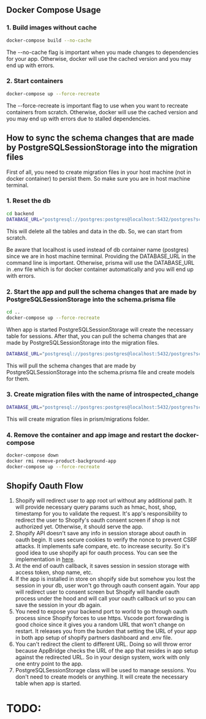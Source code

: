 
## Docker Compose Usage

### 1. Build images without cache
```bash	
docker-compose build --no-cache
```
The --no-cache flag is important when you made changes to dependencies for your app. Otherwise, docker will use the cached version and you may end up with errors.

### 2. Start containers

```bash
docker-compose up --force-recreate
```

The --force-recreate is important flag to use when you want to recreate containers from scratch. Otherwise, docker will use the cached version and you may end up with errors due to stalled dependencies.

## How to sync the schema changes that are made by PostgreSQLSessionStorage into the migration files


First of all, you need to create migration files in your host machine (not in docker container) to persist them. So make sure you are in host machine terminal.

### 1. Reset the db
```bash
cd backend
DATABASE_URL="postgresql://postgres:postgres@localhost:5432/postgres?schema=public" npx prisma migrate reset
```

This will delete all the tables and data in the db. So, we can start from scratch. 

Be aware that localhost is used instead of db container name (postgres) since we are in host machine terminal. Providing the DATABASE_URL in the command line is important. Otherwise, prisma will use the DATABASE_URL in .env file which is for docker container automatically and you will end up with errors.

### 2. Start the app and pull the schema changes that are made by PostgreSQLSessionStorage into the schema.prisma file

```bash
cd ..
docker-compose up --force-recreate
```

When app is started PostgreSQLSessionStorage will create the necessary table for sessions. After that, you can pull the schema changes that are made by PostgreSQLSessionStorage into the migration files.

```bash
DATABASE_URL="postgresql://postgres:postgres@localhost:5432/postgres?schema=public" npx prisma db pull
```

This will pull the schema changes that are made by PostgreSQLSessionStorage into the schema.prisma file and create models for them.

### 3. Create migration files with the name of introspected_change

```bash	
DATABASE_URL="postgresql://postgres:postgres@localhost:5432/postgres?schema=public" npx prisma migrate dev --name introspected_change
```

This will create migration files in prism/migrations folder.

### 4. Remove the container and app image and restart the docker-compose

```bash
docker-compose down
docker rmi remove-product-background-app
docker-compose up --force-recreate
```

## Shopify Oauth Flow
1. Shopify will redirect user to app root url without any additional path. It will provide necessary query params such as hmac, host, shop, timestamp for you to validate the request.
It's app's responsibility to redirect the user to Shopify's oauth consent screen if shop is not authorized yet. Otherwise, it should serve the app.
2. Shopify API doesn't save any info in session storage about oauth in oauth begin. It uses secure cookies to verify the nonce to prevent CSRF attacks. It implements safe compare, etc. to increase security. So it's good idea to use shopify api for oauth process. You can see the implementation in [here](https://github.com/Shopify/shopify-api-js/blob/main/packages/shopify-api/lib/auth/index.ts).
3. At the end of oauth callback, it saves session in session storage with access token, shop name, etc.
4. If the app is installed in store on shopify side but somehow you lost the session in your db, user won't go through oauth consent again. Your app will redirect user to consent screen but Shopify will handle oauth process under the hood and will call your oauth callback url so you can save the session in your db again.
5. You need to expose your backend port to world to go through oauth process since Shopify forces to use https. Vscode port forwarding is good choice since it gives you a random URL that won't change on restart. It releases you from the burden that setting the URL of your app in both app setup of shopify partners dashboard and .env file. 
6. You can't redirect the client to different URL. Doing so will throw error because AppBridge checks the URL of the app that resides in app setup against the redirected URL. So in your design system, work with only one entry point to the app.
7. PostgreSQLSessionStorage class will be used to manage sessions. You don't need to create models or anything. It will create the necessary table when app is started.

# TODO:
